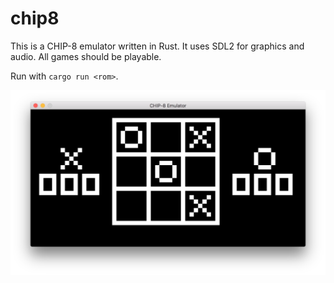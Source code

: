 # chip8

This is a CHIP-8 emulator written in Rust. It uses SDL2 for graphics and audio. All games should be playable.

Run with `cargo run <rom>`.

![Tetris](tetris_screenshot.png "Tetris")
